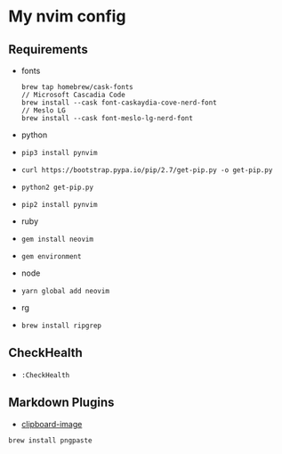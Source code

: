 # My nvim config

## Requirements

* fonts
    ```
    brew tap homebrew/cask-fonts
    // Microsoft Cascadia Code
    brew install --cask font-caskaydia-cove-nerd-font
    // Meslo LG
    brew install --cask font-meslo-lg-nerd-font
    ```
* python
 * `pip3 install pynvim`
 * `curl https://bootstrap.pypa.io/pip/2.7/get-pip.py -o get-pip.py`
 * `python2 get-pip.py`
 * `pip2 install pynvim`

* ruby
 * `gem install neovim`
 * `gem environment`

* node
 * `yarn global add neovim`

* rg
 * `brew install ripgrep`

## CheckHealth

* `:CheckHealth`


## Markdown Plugins

* [clipboard-image](https://github.com/ekickx/clipboard-image.nvim)

```
brew install pngpaste
```
